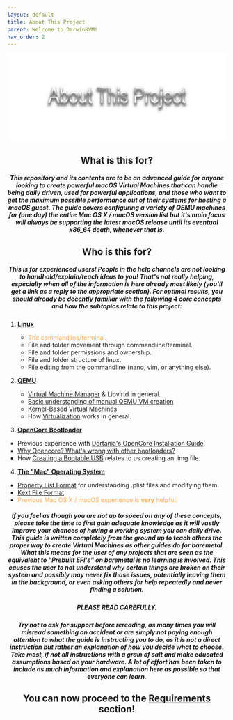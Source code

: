 ```yaml
---
layout: default
title: About This Project
parent: Welcome to DarwinKVM!
nav_order: 2
---
```


<p align="center">
  <img width="650" height="200" src="../../assets/HeaderAboutThisProject.png">
</p>

<h2 align="center">What is this for?</h2>

<h5 align="center">This repository and its contents are to be an advanced guide for anyone looking to create powerful macOS Virtual Machines that can handle being daily driven, used for powerful applications, and those who want to get the maximum possible performance out of their systems for hosting a macOS guest. The guide covers configuring a variety of QEMU machines for (one day) the entire Mac OS X / macOS version list but it's main focus will always be supporting the latest macOS release until its eventual x86_64 death, whenever that is.</h5>

<h2 align="center">Who is this for?</h2>

<h5 align="center">This is for experienced users! People in the help channels are not looking to handhold/explain/teach ideas to you! That's not really helping, especially when all of the information is here already most likely (you'll get a link as a reply to the appropriate section). For optimal results, you should already be decently familiar with the following 4 core concepts and how the subtopics relate to this project:</h5>

1. [**Linux**](https://en.wikipedia.org/wiki/Linux)
   - <span style="color: #ffab52;">The commandline/terminal.</span>
   - File and folder movement through commandline/terminal.
   - File and folder permissions and ownership.
   - File and folder structure of linux.
   - File editing from the commandline (nano, vim, or anything else).

2. [**QEMU**](https://www.qemu.org/)
   - [Virtual Machine Manager](https://virt-manager.org/) & Libvirtd in general.
   - [Basic understanding of manual QEMU VM creation](https://www.qemu.org/docs/master/)
   - [Kernel-Based Virtual Machines](https://en.wikipedia.org/wiki/Kernel-based_Virtual_Machine)
   - How [Virtualization](https://en.wikipedia.org/wiki/Virtualization) works in general.

3. [**OpenCore Bootloader**](https://github.com/acidanthera/OpenCorePkg)
  - Previous experience with [Dortania's OpenCore Installation Guide](https://dortania.github.io/OpenCore-Install-Guide/).
  - [Why Opencore? What's wrong with other bootloaders?](https://dortania.github.io/OpenCore-Install-Guide/why-oc.html)
  - How [Creating a Bootable USB](https://dortania.github.io/OpenCore-Install-Guide/installer-guide/) relates to us creating an .img file.

4. [**The "Mac" Operating System**](https://en.wikipedia.org/wiki/MacOS)
  - [Property List Format](https://en.wikipedia.org/wiki/Property_list) for understanding .plist files and modifying them.
  - [Kext File Format](http://www.macbreaker.com/2012/01/what-are-kexts.html#:~:text=Kext%20files%20are%20essentially%20drivers,loaded%20when%20your%20computer%20boots.)
  - <span style="color: #ffab52;">Previous Mac OS X / macOS experience is <b>very</b> helpful.</span>

<h5 align="center">If you feel as though you are not up to speed on any of these concepts, please take the time to first gain adequate knowledge as it will vastly improve your chances of having a working system you can daily drive. This guide is written completely from the ground up to teach others the proper way to create Virtual Machines as other guides do for baremetal. What this means for the user of any projects that are seen as the equivalent to "Prebuilt EFI's" on baremetal is no learning is involved. This causes the user to not understand why certain things are broken on their system and possibly may never fix those issues, potentially leaving them in the background, or even asking others for help repeatedly and never finding a solution.</h5>

<h5 align="center"><b>PLEASE READ CAREFULLY</b>.</h5>

<h5 align="center">Try not to ask for support before rereading, as many times you will misread something on accident or are simply not paying enough attention to what the guide is instructing you to do, as it is not a direct instruction but rather an explanation of how you decide what to choose. Take most, if not all instructions with a grain of salt and make educated assumptions based on your hardware. A lot of effort has been taken to include as much information and explanation here as possible so that everyone can learn.</h5>

<h2 align="center">You can now proceed to the <a href="02-Requirements.html">Requirements</a> section!</h2>
